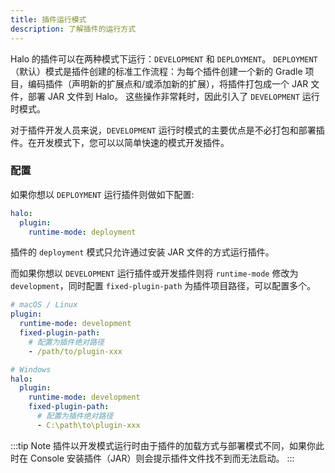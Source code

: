 ```yaml
---
title: 插件运行模式
description: 了解插件的运行方式
---
```

Halo 的插件可以在两种模式下运行：`DEVELOPMENT` 和 `DEPLOYMENT`。
`DEPLOYMENT`（默认）模式是插件创建的标准工作流程：为每个插件创建一个新的 Gradle 项目，编码插件（声明新的扩展点和/或添加新的扩展），将插件打包成一个 JAR 文件，部署 JAR 文件到 Halo。
这些操作非常耗时，因此引入了 `DEVELOPMENT` 运行时模式。

对于插件开发人员来说，`DEVELOPMENT` 运行时模式的主要优点是不必打包和部署插件。在开发模式下，您可以以简单快速的模式开发插件。

### 配置

如果你想以 `DEPLOYMENT` 运行插件则做如下配置:

```yaml
halo:
  plugin:
    runtime-mode: deployment
```

插件的 `deployment` 模式只允许通过安装 JAR 文件的方式运行插件。

而如果你想以 `DEVELOPMENT` 运行插件或开发插件则将 `runtime-mode` 修改为 `development`，同时配置 `fixed-plugin-path` 为插件项目路径，可以配置多个。

```yaml
# macOS / Linux
plugin:
  runtime-mode: development
  fixed-plugin-path:
    # 配置为插件绝对路径
    - /path/to/plugin-xxx

# Windows
halo:
  plugin:
    runtime-mode: development
    fixed-plugin-path:
      # 配置为插件绝对路径
      - C:\path\to\plugin-xxx
```

:::tip Note
插件以开发模式运行时由于插件的加载方式与部署模式不同，如果你此时在 Console 安装插件（JAR）则会提示插件文件找不到而无法启动。
:::
